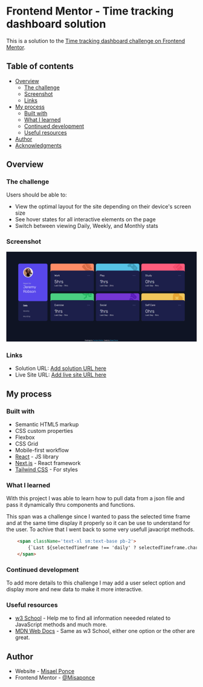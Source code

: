 # Frontend Mentor - Time tracking dashboard solution

This is a solution to the [Time tracking dashboard challenge on Frontend Mentor](https://www.frontendmentor.io/challenges/time-tracking-dashboard-UIQ7167Jw). 

## Table of contents

- [Overview](#overview)
  - [The challenge](#the-challenge)
  - [Screenshot](#screenshot)
  - [Links](#links)
- [My process](#my-process)
  - [Built with](#built-with)
  - [What I learned](#what-i-learned)
  - [Continued development](#continued-development)
  - [Useful resources](#useful-resources)
- [Author](#author)
- [Acknowledgments](#acknowledgments)

## Overview

### The challenge

Users should be able to:

- View the optimal layout for the site depending on their device's screen size
- See hover states for all interactive elements on the page
- Switch between viewing Daily, Weekly, and Monthly stats

### Screenshot

![](./assets/screenshots/FireShot%20Capture%20005%20-%20Time%20Tracking%20Dashboard%20-%20localhost.png)

### Links

- Solution URL: [Add solution URL here](https://your-solution-url.com)
- Live Site URL: [Add live site URL here](https://your-live-site-url.com)

## My process

### Built with

- Semantic HTML5 markup
- CSS custom properties
- Flexbox
- CSS Grid
- Mobile-first workflow
- [React](https://reactjs.org/) - JS library
- [Next.js](https://nextjs.org/) - React framework
- [Tailwind CSS](https://tailwindcss.com/) - For styles

### What I learned

With this project I was able to learn how to pull data from a json file and pass it dynamically thru components and functions.

This span was a challenge since I wanted to pass the selected time frame and at the same time display it properly so it can be use to understand for the user. To achive that I went back to some very usefull javacript methods. 

```html
    <span className='text-xl sm:text-base pb-2'>
        {`Last ${selectedTimeframe !== 'daily' ? selectedTimeframe.charAt(0).toUpperCase() + selectedTimeframe.slice(1,-2) : 'Day'} - ${activity.timeframes[selectedTimeframe].previous}hrs`}
    </span>
```

### Continued development

To add more details to this challenge I may add a user select option and display more and new data to make it more interactive.

### Useful resources

- [w3 School](https://www.w3schools.com/) - Help me to find all information neeeded related to JavaScript methods and much more.
- [MDN Web Docs](https://developer.mozilla.org/en-US/) - Same as w3 School, either one option or the other are great.

## Author

- Website - [Misael Ponce](https://portofolio-misaponce.vercel.app/)
- Frontend Mentor - [@Misaponce](https://www.frontendmentor.io/profile/Misaponce)



